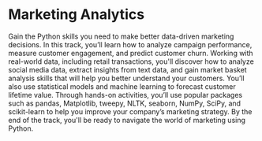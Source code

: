 # Marketing Analytics
Gain the Python skills you need to make better data-driven marketing decisions. In this track, you’ll learn how to analyze campaign performance, measure customer engagement, and predict customer churn. Working with real-world data, including retail transactions, you'll discover how to analyze social media data, extract insights from text data, and gain market basket analysis skills that will help you better understand your customers. You’ll also use statistical models and machine learning to forecast customer lifetime value. Through hands-on activities, you’ll use popular packages such as pandas, Matplotlib, tweepy, NLTK, seaborn, NumPy, SciPy, and scikit-learn to help you improve your company’s marketing strategy. By the end of the track, you'll be ready to navigate the world of marketing using Python.
